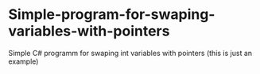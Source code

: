 # Simple-program-for-swaping-variables-with-pointers
Simple C# programm for swaping int variables with pointers (this is just an example)
